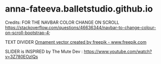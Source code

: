 # anna-fateeva.balletstudio.github.io

Credits:
FOR THE NAVBAR COLOR CHANGE ON SCROLL 
https://stackoverflow.com/questions/46636344/navbar-to-change-colour-on-scroll-bootstrap-4;

TEXT DIVIDER
<a href="https://www.freepik.com/vectors/ornament">Ornament vector created by freepik - www.freepik.com</a>

SLIDER is INSPIRED by
The Mute Dev : https://www.youtube.com/watch?v=3Z780EOzIQs
